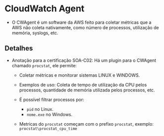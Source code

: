 # CloudWatch Agent

- O CWAgent é um software da AWS feito para coletar métricas que a AWS não coleta nativamente, como número de processos, utilização de memória, syslogs, etc.


## Detalhes

- Anotação para a certificação SOA-C02: Há um plugin para o CWAgent chamado `procstat`, ele permite:

    - Coletar métricas e monitorar sistemas LINUX e WINDOWS.

    - Exemplos de uso: Coleta de tempo de utilização da CPU pelos processos, quantidade de memória utilizada pelos processos, etc.

    - É possível filtrar processos por:
        - `pid` no Linux.
        - `nome.exe` no Windows.

    - Metricas do `procstat` começam com o prefixo `procstat`, exemplo: `procstat\procstat_cpu_time`